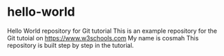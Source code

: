 # hello-world
Hello World repository for Git tutorial
This is an example repository for the Git tutoial on https://www.w3schools.com
My name is cosmah
This repository is built step by step in the tutorial.
